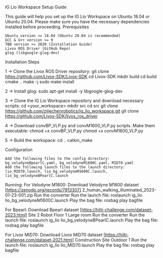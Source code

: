 IG Lio Workspace Setup Guide

This guide will help you set up the IG Lio Workspace on Ubuntu 18.04 or Ubuntu 20.04. Please make sure you have the necessary dependencies installed before proceeding.
Prerequisites

    Ubuntu version >= 18.04 (Ubuntu 20.04 is recommended)
    GCC & G++ version >= 9
    TBB version >= 2020 (Installation Guide)
    Livox ROS Driver (GitHub Repo)
    glog (libgoogle-glog-dev)

Installation Steps

1 -> Clone the Livox ROS Driver repository:
git clone https://github.com/Livox-SDK/Livox-SDK
cd Livox-SDK
mkdir build
cd build
cmake ..
make -j
sudo make install

2 -> Install glog:
sudo apt-get install -y libgoogle-glog-dev

3 -> Clone the IG Lio Workspace repository and download necessary scripts:
cd <your_workspace>
mkdir src
cd src
git clone https://github.com/zijiechenrobotics/ig_lio_workspace.git
git clone https://github.com/Livox-SDK/livox_ros_driver

4 -> Download convBP_VLP.py and convM1600_VLP.py scripts. Make them executable:
chmod +x convBP_VLP.py
chmod +x convM1600_VLP.py

5 -> Build the workspace:
cd ..
catkin_make

Configuration

    Add the following files to the config directory: bg_velodyneBpearlC.yaml, bg_velodyneM1600C.yaml, MID70.yaml
    Add the following launch files to the launch directory: lio_MID70.launch, lio_bg_velodyneM1600C.launch, lio_bg_velodyneBPearlC.launch
    
Running:
For Velodyne M1600:
    Download Velodyne M1600 dataset [https://zenodo.org/records/7913307] 2_human_walking_illuminated_2023-01-23-001.zip
    Run the converter
    Run the launch file:
    roslaunch ig_lio lio_bg_velodyneM1600C.launch
    Play the bag file:
    rosbag play bagfile

For Bpearl:
    Download Bpearl dataset [https://hilti-challenge.com/dataset-2023.html] Site 2 	Robot 	Floor 1 Large room
    Run the converter
    Run the launch file:
    roslaunch ig_lio lio_bg_velodyneBPearlC.launch
    Play the bag file:
    rosbag play bagfile
    
For Livox MID70:
    Download Livox MID70 dataset [https://hilti-challenge.com/dataset-2021.html] Construction Site Outdoor 1
    Run the launch file:
    roslaunch ig_lio lio_MID70.launch
    Play the bag file:
    rosbag play bagfile
